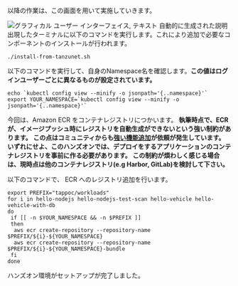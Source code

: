 
以降の作業は、この画面を用いて実施していきます。

![グラフィカル ユーザー インターフェイス, テキスト
自動的に生成された説明](../media/image1.png)
出現したターミナルに以下のコマンドを実行します。これにより追加で必要なコンポーネントのインストールが行われます。

```execute
./install-from-tanzunet.sh
```

以下のコマンドを実行して、自身のNamespace名を確認します。**この値はログインユーザーごとに異なるものが設定されています。**

```execute
echo `kubectl config view --minify -o jsonpath='{..namespace}'`
export YOUR_NAMESPACE=`kubectl config view --minify -o jsonpath='{..namespace}'`
```

今回は、Amazon ECR をコンテナレジストリにつかいます。
**執筆時点で、ECR が、イメージプッシュ時にレジストリを自動生成ができないという強い制約があります。
この点はコミュニティからも[強い機能追加](https://github.com/aws/containers-roadmap/issues/853)が依頼が発生しています。
いずれにせよ、このハンズオンでは、デプロイをするアプリケーションのコンテナレジストリを事前に作る必要があります。
この制約が煩わしく感じる場合は、現時点は他のコンテナレジストリ(e.g Harbor, GitLab)を検討して下さい。**

以下のコマンドで、 ECR へのレジストリ追加を行います。

```execute
export PREFIX="tappoc/workloads"
for i in hello-nodejs hello-nodejs-test-scan hello-vehicle hello-vehicle-with-db
do 
 if [[ -n $YOUR_NAMESPACE && -n $PREFIX ]]
 then
  aws ecr create-repository --repository-name $PREFIX/${i}-${YOUR_NAMESPACE}
  aws ecr create-repository --repository-name $PREFIX/${i}-${YOUR_NAMESPACE}-bundle
 fi
done
```


ハンズオン環境がセットアップが完了しました。
